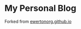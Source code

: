 # My Personal Blog
Forked from [ewertonorg.github.io](https://github.com/ewertonorg/ewertonorg.github.io)